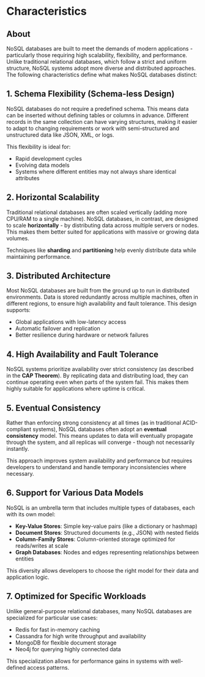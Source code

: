 # Characteristics

## About

NoSQL databases are built to meet the demands of modern applications - particularly those requiring high scalability, flexibility, and performance. Unlike traditional relational databases, which follow a strict and uniform structure, NoSQL systems adopt more diverse and distributed approaches. The following characteristics define what makes NoSQL databases distinct:

## **1. Schema Flexibility (Schema-less Design)**

NoSQL databases do not require a predefined schema. This means data can be inserted without defining tables or columns in advance. Different records in the same collection can have varying structures, making it easier to adapt to changing requirements or work with semi-structured and unstructured data like JSON, XML, or logs.

This flexibility is ideal for:

* Rapid development cycles
* Evolving data models
* Systems where different entities may not always share identical attributes

## **2. Horizontal Scalability**

Traditional relational databases are often scaled vertically (adding more CPU/RAM to a single machine). NoSQL databases, in contrast, are designed to scale **horizontally** - by distributing data across multiple servers or nodes. This makes them better suited for applications with massive or growing data volumes.

Techniques like **sharding** and **partitioning** help evenly distribute data while maintaining performance.

## **3. Distributed Architecture**

Most NoSQL databases are built from the ground up to run in distributed environments. Data is stored redundantly across multiple machines, often in different regions, to ensure high availability and fault tolerance. This design supports:

* Global applications with low-latency access
* Automatic failover and replication
* Better resilience during hardware or network failures

## **4. High Availability and Fault Tolerance**

NoSQL systems prioritize availability over strict consistency (as described in the **CAP Theorem**). By replicating data and distributing load, they can continue operating even when parts of the system fail. This makes them highly suitable for applications where uptime is critical.

## **5. Eventual Consistency**

Rather than enforcing strong consistency at all times (as in traditional ACID-compliant systems), NoSQL databases often adopt an **eventual consistency** model. This means updates to data will eventually propagate through the system, and all replicas will converge - though not necessarily instantly.

This approach improves system availability and performance but requires developers to understand and handle temporary inconsistencies where necessary.

## **6. Support for Various Data Models**

NoSQL is an umbrella term that includes multiple types of databases, each with its own model:

* **Key-Value Stores**: Simple key-value pairs (like a dictionary or hashmap)
* **Document Stores**: Structured documents (e.g., JSON) with nested fields
* **Column-Family Stores**: Column-oriented storage optimized for reads/writes at scale
* **Graph Databases**: Nodes and edges representing relationships between entities

This diversity allows developers to choose the right model for their data and application logic.

## **7. Optimized for Specific Workloads**

Unlike general-purpose relational databases, many NoSQL databases are specialized for particular use cases:

* Redis for fast in-memory caching
* Cassandra for high write throughput and availability
* MongoDB for flexible document storage
* Neo4j for querying highly connected data

This specialization allows for performance gains in systems with well-defined access patterns.
